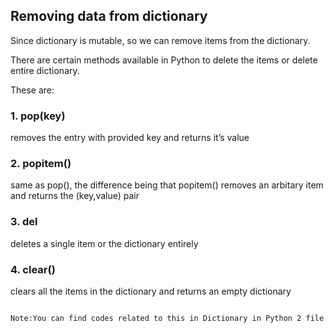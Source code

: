 ## Removing data from dictionary

Since dictionary is mutable, so we can remove items from the dictionary.

There are certain methods available in Python to delete the items or delete entire dictionary.

These are:

### 1. pop(key)

removes the entry with provided key and returns it’s value

### 2. popitem()

same as pop(), the difference being that popitem() removes an arbitary item and returns the (key,value) pair

### 3. del

deletes a single item or the dictionary entirely

### 4. clear()

clears all the items in the dictionary and returns an empty dictionary

```diff

Note:You can find codes related to this in Dictionary in Python 2 file 
```

